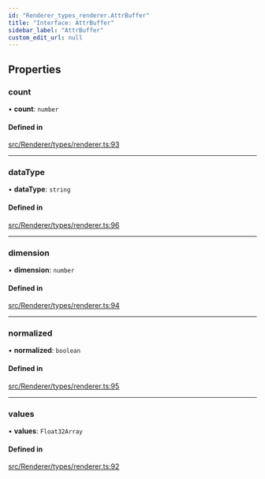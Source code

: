 ```yaml
---
id: "Renderer_types_renderer.AttrBuffer"
title: "Interface: AttrBuffer"
sidebar_label: "AttrBuffer"
custom_edit_url: null
---
```




## Properties

### count

• **count**: `number`

#### Defined in

[src/Renderer/types/renderer.ts:93](https://github.com/ZeaInc/zea-engine/blob/61f5bb376/src/Renderer/types/renderer.ts#L93)

___

### dataType

• **dataType**: `string`

#### Defined in

[src/Renderer/types/renderer.ts:96](https://github.com/ZeaInc/zea-engine/blob/61f5bb376/src/Renderer/types/renderer.ts#L96)

___

### dimension

• **dimension**: `number`

#### Defined in

[src/Renderer/types/renderer.ts:94](https://github.com/ZeaInc/zea-engine/blob/61f5bb376/src/Renderer/types/renderer.ts#L94)

___

### normalized

• **normalized**: `boolean`

#### Defined in

[src/Renderer/types/renderer.ts:95](https://github.com/ZeaInc/zea-engine/blob/61f5bb376/src/Renderer/types/renderer.ts#L95)

___

### values

• **values**: `Float32Array`

#### Defined in

[src/Renderer/types/renderer.ts:92](https://github.com/ZeaInc/zea-engine/blob/61f5bb376/src/Renderer/types/renderer.ts#L92)

